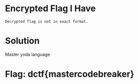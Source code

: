 # Encrypted Flag I Have
```
Decrypted flag is not in exact format.
```

# Solution

Master yoda language

# Flag: dctf{mastercodebreaker}